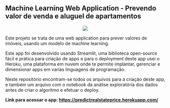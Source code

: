 
## **Machine Learning Web Application - Prevendo valor de venda e aluguel de apartamentos**

<p align="center">
  <img src="https://user-images.githubusercontent.com/55714855/110271991-ded99700-7fa7-11eb-9031-9664bdb16edd.jpg" >
</p>

Este projeto se trata de uma web application para prever valores de imóveis, usando um modelo de machine learning.

Este app foi desenvolvido usando Streamlit, uma biblioteca open-source fácil e prática para criação de apps e 
para o deployment deste app usei o Heroku, uma plataforma em nuvem onde te permite implantar, gerenciar e dimensionar apps em varias linguagens de programação.

Neste repositório encontram-se todos os arquivos para a criação deste app, e também um arquivo com o notebook da análise exploratória dos dados antes de criar o algoritmo e efetuar o deploy.

**Link para acessar o app: https://predictrealstateprice.herokuapp.com/**


